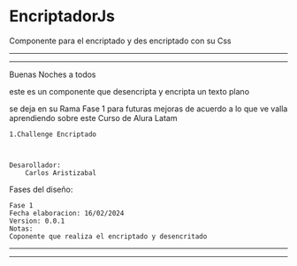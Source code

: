 # EncriptadorJs
Componente para el encriptado y des encriptado con su Css 



********************************************************************
********************************************************************

Buenas Noches a todos 

este es un componente que desencripta y encripta un texto plano

se deja en su Rama  Fase 1 para futuras mejoras
de acuerdo a lo que ve valla aprendiendo sobre este Curso de
Alura Latam 

	1.Challenge Encriptado



	Desarollador: 
		Carlos Aristizabal

 
Fases del diseño: 

	Fase 1
	Fecha elaboracion: 16/02/2024
	Version: 0.0.1
	Notas:
	Coponente que realiza el encriptado y desencritado 




*****************************************************
****************************************************


